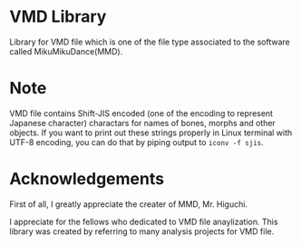 # VMD Library

Library for VMD file which is one of the file type associated to the software
called MikuMikuDance(MMD).

# Note

VMD file contains Shift-JIS encoded (one of the encoding to represent Japanese
character) charactars for names of bones, morphs and other objects. If you want
to print out these strings properly in Linux terminal with UTF-8 encoding, you
can do that by piping output to `iconv -f sjis`.

# Acknowledgements

First of all, I greatly appreciate the creater of MMD, Mr. Higuchi.

I appreciate for the fellows who dedicated to VMD file anaylization.
This library was created by referring to many analysis projects for VMD file.

